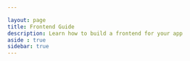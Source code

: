 ```yaml
---

layout: page
title: Frontend Guide
description: Learn how to build a frontend for your app
aside : true
sidebar: true
---
```


<script lang="ts" setup>
import {useRoute} from 'vitepress'
import NavList from '../components/NavList.vue'
import type { ListNav } from '../types/navtypes';
import data from '../public/nav_data.json'

const route = useRoute()
// console.log(route.path)
const hashStr:string = route.path.split('/').pop()
// console.log(hashStr)

const navData:ListNav = data.find(item => hashStr.includes(item.id))
// console.log(navData)

</script>

<NavList :listItems="navData.children" />  

